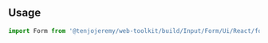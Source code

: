 ## Usage

```js
import Form from '@tenjojeremy/web-toolkit/build/Input/Form/Ui/React/form.index'
```
